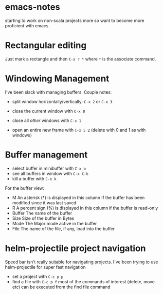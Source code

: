 # emacs-notes
starting to work on non-scala projects more so want to become more proficient with emacs.

# Rectangular editing
Just mark a rectangle and then `C-x r *` where `*` is the associate  command. 

# Windowing Management
I've been slack with managing buffers. Couple notes:
- split window horizontally/vertically: `C-x 2` or `C-x 3`
- close the current window with `C-x 0`
- close all _other_ windows with `C-x 1`

- open an entire new frame with `C-x 5 2` (delete with 0 and 1 as with windows)

# Buffer management
- select buffer in minibuffer with `C-x b` 
- see all buffers in window with `C-x C-b`
- kill a buffer with `C-x k`

For the buffer view:
- M	An asterisk (*) is displayed in this column if the buffer has been modified since it was last saved
- R	A percent sign (%) is displayed in this column if the buffer is read-only
- Buffer	The name of the buffer
- Size	Size of the buffer in Bytes
- Mode	The Major mode active in the buffer
 - File	The name of the file, if any, load into the buffer

# helm-projectile project navigation
Speed bar isn't really suitable for navigating projects. I've been trying to use helm-projectile for super fast navigation

- set a project with `C-c p p`
- find a file with `C-c p f`
most of the commands of interest (delete, move etc) can be executed from the find file command 
